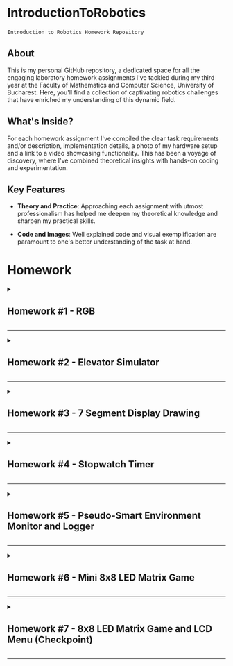 # IntroductionToRobotics
    Introduction to Robotics Homework Repository

## About
This is my personal GitHub repository, a dedicated space for all the engaging laboratory homework assignments I've tackled during my third year at the Faculty of Mathematics and Computer Science, University of Bucharest. Here, you'll find a collection of captivating robotics challenges that have enriched my understanding of this dynamic field.

## What's Inside?
For each homework assignment I've compiled the clear task requirements and/or description, implementation details, a photo of my hardware setup and a link to a video showcasing functionality. This has been a voyage of discovery, where I've combined theoretical insights with hands-on coding and experimentation. 

## Key Features

- **Theory and Practice**: Approaching each assignment with utmost professionalism has helped me deepen my theoretical knowledge and sharpen my practical skills.

- **Code and Images**: Well explained code and visual exemplification are paramount to one's better understanding of the task at hand.

# Homework

<details>
<summary>

## Homework #1 - RGB

</summary><br>
This assignment focuses on controlling each channel (Red, Green, and Blue) of  an  RGB  LED  using  individual  potentiometers.

[Assignment folder](https://github.com/MariusAlexandru358/IntroductionToRobotics/tree/main/LedRGB)

### Components:
- Arduino UNO
- Breadbord
- RGB LED (1)
- Potentiometers (3)
- 330&#x2126; Resistors (3)
- Wires as needed

### Technical Task
Use a separate potentiometer for controlling each color of the RGB LED: Red, Green and Blue. The control must leverage digital electronics.

### Breakdown
This is a straightforward task. All we have to do is read the values from the potentiometers (these are analog values), map them to the 0-255 interval, and write the resulting value to the LED pin. Of course, each potentiometer corresponds to one color of the RGB LED.

### Electrical Schematic
![Electrical Circuit Schematic](https://github.com/MariusAlexandru358/IntroductionToRobotics/blob/main/LedRGB/LedRGBElectrical.png)

### Hardware Setup
![Setup Image](https://github.com/MariusAlexandru358/IntroductionToRobotics/blob/main/LedRGB/LedRGB.jpg)

### Video showcasing functionality
<a href="https://youtu.be/jgkgB0jxtuw" target="_blank">youtube link here</a>

</details>

---

<details>
<summary>

## Homework #2 - Elevator Simulator

</summary><br>
This assignment involves simulating a 3-floor elevator control system using LEDs, buttons, and a buzzer with Arduino.

[Assignment folder](https://github.com/MariusAlexandru358/IntroductionToRobotics/tree/main/ElevatorSim)

### Components:
- Arduino UNO
- Breadbord
- Pushbuttons (At least 3 for floor calls)
- LEDs (At least 4: 3 for the floors and 1 for the elevator's operational state)
- 330&#x2126; or 220&#x2126; Resistors (4)
- Buzzer (1)
- 100&#x2126; Resistor (1)
- Wires as needed

### Technical Task
Design a control system that simulates a 3-floor elevator using the Arduino platform. Specific requirements:
- **LED Indicators:** Each of the 3 LEDs should represent one of the 3 floors. The LED corresponding to the current floor should light up.  Additionally, another LED should represent the elevator’s operational state. It should blink when the elevator is moving and remain static when stationary.
- **Buttons:** Implement 3 buttons that represent the call buttons from the 3 floors.  When pressed, the elevator should simulate movement towards the floor after a short interval (2-3 seconds).
- **Buzzer:** The buzzer should sound briefly when the elevator arrives at the desire floor (something resembling a ”cling”), when the elevator doors are closing and during movement.
- **State Change & Timers:** If the elevator is already at the desired floor, pressing the button for that floor should have no effect. Otherwise, after a button press, the elevator should ”wait for the doors to close” and then ”move” to the corresponding floor. If the elevator is in movement it should either do nothing or it should stack its decision (get to the first programmed floor, open the doors, wait, close them and then go to the next desired floor).
- **Debounce:** Implement debounce for the buttons to avoid unintentional repeated button presses.

### Breakdown
One way to implement this is by using the function millis() to get the timestamp of when a button push is confirmed by the debounce logic and then with the help of the same function we can calculate how much time has passed since that event. Let's say it takes 3 seconds for the elevator to move up a floor, then after 3000 milliseconds we simulate moving up to that floor by turning on the corresponding LED. We can apply the same logic for all the actions we must implement. 

### Electrical Schematic
![Electrical Circuit Schematic](https://github.com/MariusAlexandru358/IntroductionToRobotics/blob/main/ElevatorSim/ElevatorSimElectrical.png)

### Hardware Setup
![Setup Image](https://github.com/MariusAlexandru358/IntroductionToRobotics/blob/main/ElevatorSim/ElevatorSim.jpg)

### Video showcasing functionality
<a href="https://youtu.be/h7vUpx4tfUE" target="_blank">youtube link here</a>

</details>

---

<details>
<summary>

## Homework #3 - 7 Segment Display Drawing

</summary><br>
This assignment involves using the joystick in order to control the position of the segment and ”draw” on the display. The movement between segments should be natural, meaning they should jump from the current position only to neighbors, but without passing through ”walls”.

[Assignment folder](https://github.com/MariusAlexandru358/IntroductionToRobotics/tree/main/Drawing7SegmentDisplay)

### Components:
- Arduino UNO
- Breadbord
- 7-Segment-Display (1)
- Joystick (1)
- 330&#x2126; or 220&#x2126; Resistors (8)
- Wires as needed

### Technical Task
The initial position should be on the DP. The current position always blinks (irrespective of the fact that the segment is on or off). Use the joystick to move from one position to neighbors (see table for corresponding movement). Short pressing the button toggles the segment state from ON to OFF or from OFF to ON. Long pressing the button resets the entire display by turning all the segments OFF and moving the current position to the decimal point.

| Current segment | UP | DOWN | LEFT | RIGHT |
| --------------- | -- | ---- | ---- | ----- |
| **a**           |N/A |  g   |  f   |   b   |
| **b**           | a  |  g   |  f   |  N/A  | 
| **c**           | g  |  d   |  e   |  dp   |
| **d**           | g  | N/A  |  e   |   c   | 
| **e**           | g  |  d   | N/A  |   c   |
| **f**           | a  |  g   | N/A  |   b   | 
| **g**           | a  |  d   | N/A  |  N/A  |
| **dp**          |N/A |  N/A |  c   |  N/A  | 

### Breakdown
This assignment can be broken down into multiple simpler tasks. 
- **Input detection:** The push-button needs debouncing and to be able to also detect long pushes. For the movements on the joystick we will set thresholds it needs to pass in order to be registered.
- **Calculating the next position and moving to it**
- **Updating the blinking** of the selected LED
- **Toggling the state** of a LED or **reseting** the display and position


### Electrical Schematic
![Electrical Circuit Schematic](https://github.com/MariusAlexandru358/IntroductionToRobotics/blob/main/Drawing7SegmentDisplay/Drawing7SegmentDisplayElectrical.png)

### Hardware Setup
![Setup Image](https://github.com/MariusAlexandru358/IntroductionToRobotics/blob/main/Drawing7SegmentDisplay/Drawing7SegmentDisplay.jpg)

### Video showcasing functionality
<a href="https://youtu.be/JfM9QyAPTl4" target="_blank">youtube link here</a>

</details>

---

<details>
<summary>

## Homework #4 - Stopwatch Timer

</summary><br>
Using the 4 digit 7 segment display and 3 buttons, implement a stopwatch timer that counts in 10ths of a second and has a save lap functionality (similar to most basic stopwatch functions on most phones).

[Assignment folder](https://github.com/MariusAlexandru358/IntroductionToRobotics/tree/main/StopwatchTimer)

### Components:
- Arduino UNO
- Breadbord
- SN74HC595N Shift Register (1)
- 4-Digit 7-Segment-Display (1)
- 330&#x2126; or 220&#x2126; Resistors (8)
- Pushbuttons (3)
- Wires as needed

### Technical Task
The starting value of the 4 digit 7-segment display should be "000.0". The buttons should have the following functionalities:
- Button 1: Start / Pause
- Button 2: Reset (if paused). Reset saved laps (if in lap viewing mode)
- Button 3: Save lap (if counting). Cycle through last saved laps (up to 4 laps)

Workflow:
1. Display shows "000.0" When pressing the **Start** button, the timer should start.
2. During the counting, each time you press the lap button, that value should be saved, up to 4 laps; pressing the 5th time should override the first saved one. Pressing the Reset button while counting should do nothing. Pressing the Pause button should stop the timer.
3. In **Pause** Mode, the Lap button shouldnt work anymore. Pressing the Reset button should reset the timer to "000.0".
4. After a reset, the Lap button should cycle through the saved lap times. Pressing it continuosly should cycle through the memory continously. Pressing the reset button while in this state should reset everything and set the timer back to "000.0".

### Breakdown
- In order to display the current time, we will cycle through the display digits and write the values for each digit to the shift register in serial mode, which will then send it to the 7-segment display. Because we can turn the LEDs on and off faster than your eyes can "see", we will creat the ilusion of a 4 digit number. Multiplexing logic is used to select which digit of the display we are writing on.
- The logic behind the buttons is relatively simple, it can be done with a few flags. Each button needs debouncing of course.
- In order to implement an extra functionality, I've decided to use a vector for the memory. The first position will always be a starting position ("000.0") from which we can start counting again, while the following positions are the memory spaces for the saved lap times. This way, we can start a timer, count one or more laps, see the data, and count again without losing the previous laps. For a practical use, we can increase the memory size (the vector size). Of course, the Reset button when pressed while in the lap viewing mode still works as intended.

### Electrical schematic
![Electrical Circuit Schematic](https://github.com/MariusAlexandru358/IntroductionToRobotics/blob/main/StopwatchTimer/StopwatchTimerElectrical.png)

### Hardware Setup
![Setup Image](https://github.com/MariusAlexandru358/IntroductionToRobotics/blob/main/StopwatchTimer/StopwatchTimer.jpg)

### Video showcasing functionality
<a href="https://youtu.be/cyFr2RE60oo" target="_blank">youtube link here</a>

</details>

---

<details>
<summary>

## Homework #5 - Pseudo-Smart Environment Monitor and Logger

</summary><br>
The system utilizes various sensors to gather environmental data, logs this data into EEPROM, and provides both visual feedback via an RGB LED and user interaction through a Serial Menu. The project focuses on integrating sensor readings, memory management, Serial Communication and the general objective of building a menu.

[Assignment folder](https://github.com/MariusAlexandru358/IntroductionToRobotics/tree/main/PseudoSmartEnvironmentMonitorAndLogger)

### Components:
- Arduino UNO
- Breadbord
- (HC-SR04) Ultrasonic Sensor (1)
- Light-Dependent Rezistor / Photocell (1)
- RGB LED
- 330&#x2126; or 220&#x2126; Resistors (3)
- 330&#x2126; Resistor (1)
- Wires as needed

### Menu Structure
1. Sensor Settings
- Sensors Sampling Interval: prompt for a value between 1 and 10 seconds
- Ultrasonic Alert Threshold: prompt for a threshold value 
- LDR Alert Threshold: promt for a threshold value
- Back
2. Reset Logger Data: reset logged data
- Yes
- No
3. System Status:
- Current Sensor Readings: continuously print sensor readings
- Current Sensor Settings: display the sampling rate and threshold values
- Display Logged Data: display the last 10 sensor readings
- Back
4. RGB LED Control: 
- Manual Color Control: set the RGB colors manually
- LED: Toggle Automatic ON / OFF: toggle between the automatic mode (default colors) and custom mode (manually set colors)
- Back

### Breakdown
- Implement the menu and navigation
- Periodically read data from the sensors
- Set the RGB display to provide visual feedback
- Make sure all the extra menu options are implemented properly

### Electrical schematic
![Electrical Circuit Schematic](https://github.com/MariusAlexandru358/IntroductionToRobotics/blob/main/PseudoSmartEnvironmentMonitorAndLogger/PseudoSmartEnvironmentMonitorAndLoggerElectrical.png)

### Hardware Setup
![Setup Image](https://github.com/MariusAlexandru358/IntroductionToRobotics/blob/main/PseudoSmartEnvironmentMonitorAndLogger/PseudoSmartEnvironmentMonitorAndLogger.jpg)

### Video showcasing functionality
<a href="https://youtu.be/fbS9zhjPbgM" target="_blank">youtube link here</a>

</details>

---

<details>
<summary>

## Homework #6 - Mini 8x8 LED Matrix Game

</summary><br>
The purpose of this assignment is to create a basic game played on an 8x8 LED Matrix. 

[Assignment folder](https://github.com/MariusAlexandru358/IntroductionToRobotics/tree/main/Mini8x8LEDMatrixGame)

### Components:
- Arduino UNO
- Breadbord
- Joystick
- 8x8 LED Matrix
- MAX7219 (Matrix Driver)
- Resistor for the Matrix Driver (10k&#x2126; to 200k&#x2126;): I used 2 22k&#x2126; Resistors
- LED
- 330&#x2126; or 220&#x2126; Resistors (1)
- 1 electrolytic capacitor of 10 μF
- 1 ceramic capacitor of 104 pF
- Wires as needed

### Technical Task
The game must have at least 3 types of elements:
- Player (blinks slowly)
- Bombs or Bullets (blink fast)
- Walls (don't blink)
The basic idea is to generate walls on the map (50%-75% of the map) and then the player moves around and destroys them. The control must be smooth and walls should not be generated on top of the player.

### Breakdown
- Player movement: joystick input
- Wall generation: a function that uses the built-in function [random()](https://www.arduino.cc/reference/en/language/functions/random-numbers/random/) 
- Bombs: Button presses with different thresholds. Added a LED for visual confirmation.

### Electrical schematic
![Electrical Circuit Schematic](https://github.com/MariusAlexandru358/IntroductionToRobotics/blob/main/Mini8x8LEDMatrixGame/Mini8x8LEDMatrixGameElectrical.png)

### Hardware Setup
![Setup Image](https://github.com/MariusAlexandru358/IntroductionToRobotics/blob/main/Mini8x8LEDMatrixGame/Mini8x8LEDMatrixGame.jpg)

### Video showcasing functionality
<a href="https://youtu.be/vjbd250-MIg" target="_blank">youtube link here</a>

</details>

---

<details>
<summary>

## Homework #7 - 8x8 LED Matrix Game and LCD Menu (Checkpoint)

</summary><br>
The purpose of this assignment is to make progress on the Matrix Project. (link and project not up yet, coming soon :D)
For now, I've used the mini game from the previous assignment as the gameplay.

[Assignment folder](https://github.com/MariusAlexandru358/IntroductionToRobotics/tree/main/8x8LEDMatrixGameAndLCDMenu)

### Components:
- Arduino UNO
- Breadbord
- Joystick
- 8x8 LED Matrix
- MAX7219 (Matrix Driver)
- Resistor for the Matrix Driver (10k&#x2126; to 200k&#x2126;): I used 2 22k&#x2126; Resistors
- LED
- 330&#x2126; or 220&#x2126; Resistors (1)
- 1 electrolytic capacitor of 10 μF
- 1 ceramic capacitor of 104 pF
- 16x2 LCD
- potentiometer
- 330&#x2126; or 220&#x2126; Resistors (1)
- Wires as needed

### Technical Task
After booting up, a greeting message should be shown for a few moments, before entering the main menu.

Menu Structure:
1. Play
2. Hihghscore (not required for this checkpoint)
3. Settings
- LCD Brightness 
- Matrix Brightness 
- Sound (not required for this checkpoint)
4. About
5. How to play (not required for this checkpoint)

During gameplay, relevant information must be displayed on the LCD.
After the game ends, an end message and the score should be displayed on the LCD, before returning to the main menu with user input.

### Breakdown
- The **Play** option leads to the game itself. The game starts and the input is now used to play the game instead of navigating through the menu options
- The **Settings** option leads to its submenu.
- The **LCD Brightness** option leads to a screen which allows the user to select between 10 levels of intensity. The prefered option is then applied and saved to EEPROM. 
- The **Matrix Brightness** option leads to a screen which allows the user to select between 10 levels of intensity. The prefered option is then applied and saved to EEPROM. 
- The **About** option displays the game name and creator (and also a the link to this github account :D)

While playing the game, the user can see how many remaining targets are there and how much time has passed since starting playing. The user's goal is to win as fast as possible (and show off his/her record to friends and family should it be among the best ever).
After the game ends, a *Congratulations!* message is displayed on the LCD, along with the time it took to win, before returning to the main menu with user input.

### Electrical schematic
![Electrical Circuit Schematic](https://github.com/MariusAlexandru358/IntroductionToRobotics/blob/main/8x8LEDMatrixGameAndLCDMenu/8x8LEDMatrixGameAndLCDMenuElectrical.png)

### Hardware Setup
![Setup Image](https://github.com/MariusAlexandru358/IntroductionToRobotics/blob/main/8x8LEDMatrixGameAndLCDMenu/8x8LEDMatrixGameAndLCDMenu.jpg)

### Video showcasing functionality
<a href="https://youtu.be/jS-QKgulePE" target="_blank">youtube link here</a>

</details>

---







